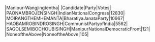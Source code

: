  
|Manipur-Wangjingtentha|
|Candidate|Party|Votes|
|PAONAMBROJENSINGH|IndianNationalCongress|12830|
|MOIRANGTHEMHEMANTA|BharatiyaJanataParty|10967|
|HAOBAMROBINDROSINGH|CommunistPartyofIndia|5562|
|SAGOLSEMIBOCHOUBISINGH|ManipurNationalDemocraticFront|121|
|NoneoftheAbove|NoneoftheAbove|105|
